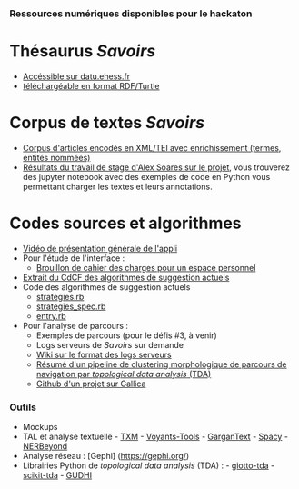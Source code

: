 ### Ressources numériques disponibles pour le hackaton

# Thésaurus *Savoirs* 
   - [Accéssible sur datu.ehess.fr](https://datu.ehess.fr/savoirs/fr/)
   - [téléchargéable en format RDF/Turtle](https://datu.ehess.fr/rest/v1/savoirs/data?format=text/turtle) 
  
# Corpus de textes *Savoirs*
  - [Corpus d'articles encodés en XML/TEI avec enrichissement (termes, entités nommées)](https://github.com/PSIG-EHESS/HackathonSavoirs/tree/main/CorpusTEI)
  - [Résultats du travail de stage d'Alex Soares sur le projet](https://github.com/PSIG-EHESS/SavoirsEN), vous trouverez des jupyter notebook avec des exemples de code en Python vous permettant charger les textes et leurs annotations.
  
# Codes sources et algorithmes
  - [Vidéo de présentation générale de l'appli](https://drive.protonmail.com/urls/MVADPDEESC#Hl4evDhz3rwQ)
  - Pour l'étude de l'interface :
      - [Brouillon de cahier des charges pour un espace personnel](https://github.com/PSIG-EHESS/HackathonSavoirs/blob/main/Documentation/CdCF_Savoirs_espaceperso.pdf)
  - [Extrait du CdCF des algorithmes de suggestion actuels](https://github.com/PSIG-EHESS/HackathonSavoirs/blob/main/Documentation/CdCF_suggestion.pdf)
  - Code des algorithmes de suggestion actuels
      - [strategies.rb](https://github.com/PSIG-EHESS/HackathonSavoirs/blob/Sources/main/strategies.rb)
      - [strategies_spec.rb](https://github.com/PSIG-EHESS/HackathonSavoirs/blob/main/Sources/strategies_spec.rb)
      - [entry.rb](https://github.com/PSIG-EHESS/HackathonSavoirs/blob/main/Sources/entry.rb)
  - Pour l'analyse de parcours :
      - Exemples de parcours (pour le défis #3, à venir)
      - Logs serveurs de *Savoirs* sur demande
      - [Wiki sur le format des logs serveurs](https://gitlab.com/ehess/savoirs/-/wikis/références/Api)
      - [Résumé d'un pipeline de clustering morphologique de parcours de navigation par *topological data analysis* (TDA)](https://github.com/PSIG-EHESS/HackathonSavoirs/blob/main/Documentation/Overview%20of%20TDA%20Pipeline%20for%20Path%20Clustering.pdf)
      - [Github d'un projet sur Gallica](https://github.com/LHST-EPFL/TDA-Gallica)


### Outils 
- Mockups
- TAL et analyse textuelle
      - [TXM](http://textometrie.ens-lyon.fr/?lang=en)
      - [Voyants-Tools](https://voyant-tools.org/)
      - [GarganText](https://gargantext.org/)
      - [Spacy](https://spacy.io/)
      - [NERBeyond](http://nerbeyond.jerteh.rs/)
- Analyse réseau : [Gephi] (https://gephi.org/)
- Librairies Python de *topological data analysis* (TDA) :
      - [giotto-tda](https://github.com/giotto-ai/giotto-tda)
      - [scikit-tda](https://github.com/scikit-tda/scikit-tda)
      - [GUDHI](https://gudhi.inria.fr)
